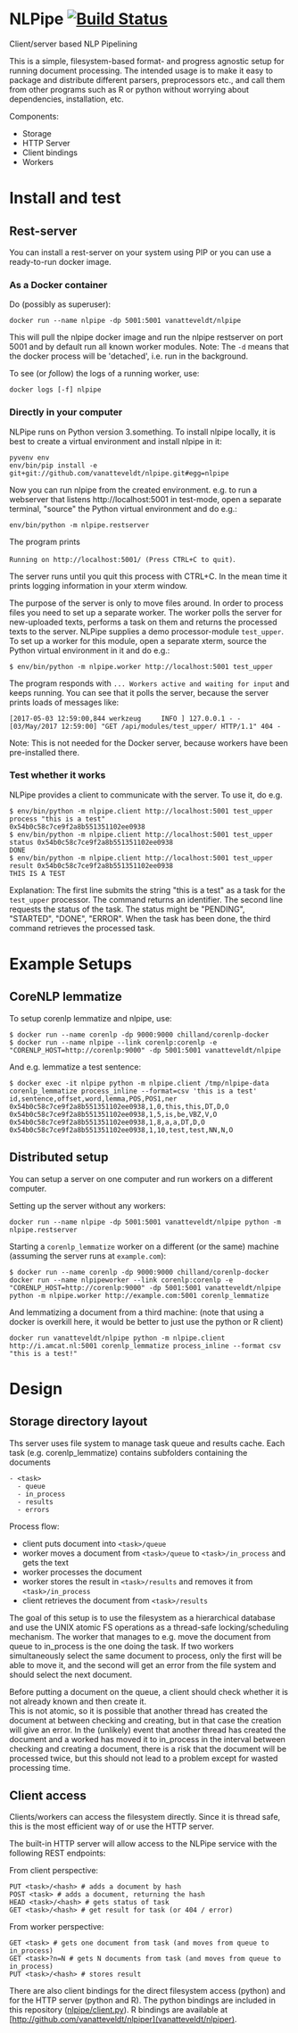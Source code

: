 # NLPipe [![Build Status](https://travis-ci.org/vanatteveldt/nlpipe.png?branch=master)](https://travis-ci.org/vanatteveldt/nlpipe)

Client/server based NLP Pipelining

This is a simple, filesystem-based format- and progress agnostic setup for running document processing.
The intended usage is to make it easy to package and distribute different parsers, preprocessors etc.,
and call them from other programs such as R or python without worrying about dependencies, installation, etc. 

Components:

- Storage
- HTTP Server
- Client bindings
- Workers

Install and test
===

Rest-server
---

You can install a rest-server on your system using PIP or you can use
a ready-to-run docker image. 

### As a Docker container

Do (possibly as superuser):

```{sh}
docker run --name nlpipe -dp 5001:5001 vanatteveldt/nlpipe
```

This will pull the nlpipe docker image and run the nlpipe restserver on port 5001 and by default run all known worker modules. Note: The `-d` means that the docker process will be 'detached', i.e. run in the background. 

To see (or *f*ollow) the logs of a running worker, use:

```{sh}
docker logs [-f] nlpipe
```

### Directly in your computer

NLPipe runs on Python version 3.something.
To install nlpipe locally, it is best to create a virtual environment and install nlpipe in it:

```{sh}
pyvenv env
env/bin/pip install -e git+git://github.com/vanatteveldt/nlpipe.git#egg=nlpipe
```

Now you can run nlpipe from the created environment. e.g. to run a
webserver that listens  http://localhost:5001 in test-mode, open a separate
terminal, "source" the Python virtual environment and do e.g.:

```{sh}
env/bin/python -m nlpipe.restserver
```

The program prints

`Running on http://localhost:5001/ (Press CTRL+C to quit)`. 

The server runs until you quit this process with CTRL+C. In the mean time it prints
logging information in your xterm window.

The purpose of the server is only to move files around. In order to
process files you need to set up a separate worker. The worker polls
the server for new-uploaded texts, performs a task on them and returns
the processed texts to the server. NLPipe supplies a
demo processor-module `test_upper`. To set up a worker for this module, open a
separate xterm, source the Python virtual environment in it and do e.g.:

```{sh}
$ env/bin/python -m nlpipe.worker http://localhost:5001 test_upper
```

The program responds with
`... Workers active and waiting for input`
and keeps running. You can see that it polls the server, because the
server prints loads of messages like:

`[2017-05-03 12:59:00,844 werkzeug     INFO ] 127.0.0.1 - -
[03/May/2017 12:59:00] "GET /api/modules/test_upper/ HTTP/1.1" 404 -`

Note: This is not needed for the Docker server, because workers have
been pre-installed there.

### Test whether it works

NLPipe provides a client to communicate with the server. To use it, do e.g.

```{sh}
$ env/bin/python -m nlpipe.client http://localhost:5001 test_upper process "this is a test"
0x54b0c58c7ce9f2a8b551351102ee0938
$ env/bin/python -m nlpipe.client http://localhost:5001 test_upper status 0x54b0c58c7ce9f2a8b551351102ee0938
DONE
$ env/bin/python -m nlpipe.client http://localhost:5001 test_upper result 0x54b0c58c7ce9f2a8b551351102ee0938
THIS IS A TEST
```

Explanation: The first line submits the string "this is a test" as a
task for the `test_upper` processor. The command returns an
identifier. The second line requests the status of the task. The
status might be "PENDING", "STARTED",  "DONE",  "ERROR". When the task
has been done, the third command retrieves the processed task. 


Example Setups
===

CoreNLP lemmatize
---

To setup corenlp lemmatize and nlpipe, use:

```{sh}
$ docker run --name corenlp -dp 9000:9000 chilland/corenlp-docker 
$ docker run --name nlpipe --link corenlp:corenlp -e "CORENLP_HOST=http://corenlp:9000" -dp 5001:5001 vanatteveldt/nlpipe
```
And e.g. lemmatize a test sentence:

```{sh}
$ docker exec -it nlpipe python -m nlpipe.client /tmp/nlpipe-data corenlp_lemmatize process_inline --format=csv 'this is a test'
id,sentence,offset,word,lemma,POS,POS1,ner
0x54b0c58c7ce9f2a8b551351102ee0938,1,0,this,this,DT,D,O
0x54b0c58c7ce9f2a8b551351102ee0938,1,5,is,be,VBZ,V,O
0x54b0c58c7ce9f2a8b551351102ee0938,1,8,a,a,DT,D,O
0x54b0c58c7ce9f2a8b551351102ee0938,1,10,test,test,NN,N,O
```

Distributed setup
---

You can setup a server on one computer and run workers on a different computer. 

Setting up the server without any workers:

```{sh}
docker run --name nlpipe -dp 5001:5001 vanatteveldt/nlpipe python -m nlpipe.restserver
```

Starting a `corenlp_lemmatize` worker on a different (or the same) machine (assuming the server runs at `example.com`):

```{sh}
$ docker run --name corenlp -dp 9000:9000 chilland/corenlp-docker 
docker run --name nlpipeworker --link corenlp:corenlp -e "CORENLP_HOST=http://corenlp:9000" -dp 5001:5001 vanatteveldt/nlpipe python -m nlpipe.worker http://example.com:5001 corenlp_lemmatize
```

And lemmatizing a document from a third machine:
(note that using a docker is overkill here, it would be better to just use the python or R client)

```{sh}
docker run vanatteveldt/nlpipe python -m nlpipe.client http://i.amcat.nl:5001 corenlp_lemmatize process_inline --format csv "this is a test!"
```

Design
===

Storage directory layout
---

Ths server uses file system to manage task queue and results cache. 
Each task (e.g. corenlp_lemmatize) contains subfolders containing the documents

```
- <task>
  - queue
  - in_process
  - results
  - errors
```

Process flow:
- client puts document into `<task>/queue`
- worker moves a document from `<task>/queue` to `<task>/in_process` and gets the text
- worker processes the document
- worker stores the result in `<task>/results` and removes it from `<task>/in_process`
- client retrieves the document from `<task>/results`

The goal of this setup is to use the filesystem as a hierarchical database and use the UNIX atomic FS operations as a thread-safe locking/scheduling mechanism. The worker that manages to e.g. move the document from queue to in_process is the one doing the task. If two workers simultaneously select the same document to process, only the first will be able to move it, and the second will get an error from the file system and should select the next document. 

Before putting a document on the queue, a client should check whether it is not already known and then create it.  
This is not atomic, so it is possible that another thread has created the document at between checking and creating, but in that case the creation will give an error. 
In the (unlikely) event that another thread has created the document and a worked has moved it to in_process in the interval between checking and creating a document, there is a risk that the document will be processed twice, but this should not lead to a problem except for wasted processing time. 


Client access
---

Clients/workers can access the filesystem directly. 
Since it is thread safe, this is the most efficient way of 
or use the HTTP server. 

The built-in HTTP server will allow access to the NLPipe service with the following REST endpoints:

From client perspective:

```
PUT <task>/<hash> # adds a document by hash
POST <task> # adds a document, returning the hash
HEAD <task>/<hash> # gets status of task
GET <task>/<hash> # get result for task (or 404 / error)
```

From worker perspective:

```
GET <task> # gets one document from task (and moves from queue to in_process)
GET <task>?n=N # gets N documents from task (and moves from queue to in_process)
PUT <task>/<hash> # stores result 
```

There are also client bindings for the direct filesystem access (python) and for the HTTP server (python and R).
The python bindings are included in this repository ([nlpipe/client.py](nlpipe/client.py)). R bindings are available at [http://github.com/vanatteveldt/nlpiper](vanatteveldt/nlpiper). 

